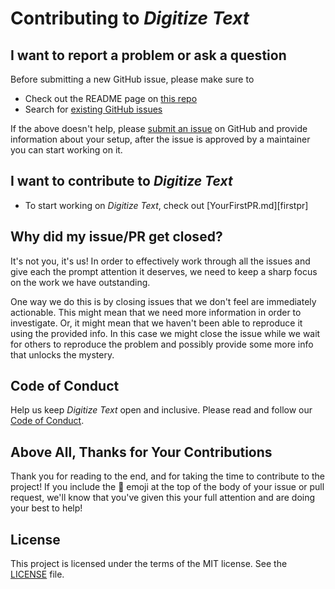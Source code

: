 # Contributing to _Digitize Text_

## I want to report a problem or ask a question

Before submitting a new GitHub issue, please make sure to

- Check out the README page on [this repo](https://github.com/Redvanisation/digitize-text)
- Search for [existing GitHub issues](https://github.com/Redvanisation/digitize-text/issues)

If the above doesn't help, please [submit an issue](https://github.com/Redvanisation/digitize-text/issues) on GitHub and provide information about your setup, after the issue is approved by a maintainer you can start working on it.

## I want to contribute to _Digitize Text_

- To start working on _Digitize Text_, check out [YourFirstPR.md][firstpr]

<!-- ## I want to help work on _Digitize Text_ by reviewing issues and PRs

Thanks! We would really appreciate the help! Feel free to read our document on how to [respond to issues and PRs][responding to prs] and also check out how to become a [core contributor][core contributor]. -->
## Why did my issue/PR get closed?

It's not you, it's us! In order to effectively work through all the issues and give each the prompt attention it deserves, we need to keep a sharp focus on the work we have outstanding.

One way we do this is by closing issues that we don't feel are immediately actionable. This might mean that we need more information in order to investigate. Or, it might mean that we haven't been able to reproduce it using the provided info. In this case we might close the issue while we wait for others to reproduce the problem and possibly provide some more info that unlocks the mystery.

## Code of Conduct

Help us keep _Digitize Text_ open and inclusive. Please read and follow our [Code of Conduct][code of conduct].

## Above All, Thanks for Your Contributions

Thank you for reading to the end, and for taking the time to contribute to the project! If you include the 🔑 emoji at the top of the body of your issue or pull request, we'll know that you've given this your full attention and are doing your best to help!

## License

This project is licensed under the terms of the MIT license. See the [LICENSE][license] file.

<!-- Links: -->
[code of conduct]: CODE_OF_CONDUCT.md
[core contributor]: CORE_CONTRIBUTOR.md
[license]: LICENSE

